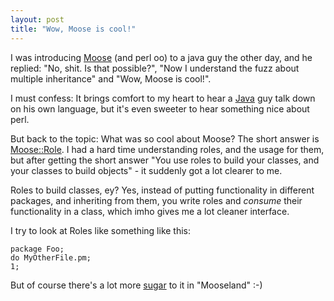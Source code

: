 ```yaml
---
layout: post
title: "Wow, Moose is cool!"
---
```


I was introducing [Moose](http://search.cpan.org/dist/Moose) (and perl oo)
to a java guy the other day, and he replied: "No, shit. Is that possible?",
"Now I understand the fuzz about multiple inheritance" and "Wow, Moose is
cool!".

I must confess: It brings comfort to my heart to hear a
[Java](http://en.wikipedia.org/wiki/Java_%28programming_language%29) guy
talk down on his own language, but it's even sweeter to hear something
nice about perl.

But back to the topic: What was so cool about Moose? The short answer is
[Moose::Role](http://search.cpan.org/dist/Moose/lib/Moose/Manual/Roles.pod).
I had a hard time understanding roles, and the usage for them, but after
getting the short answer "You use roles to build your classes, and your
classes to build objects" - it suddenly got a lot clearer to me.

Roles to build classes, ey? Yes, instead of putting functionality in
different packages, and inheriting from them, you write roles and
_consume_ their functionality in a class, which imho gives me a lot
cleaner interface.

I try to look at Roles like something like this:

    package Foo;
    do MyOtherFile.pm;
    1;

But of course there's a lot more [sugar](http://search.cpan.org/dist/Moose/lib/Moose/Manual/Unsweetened.pod)
to it in "Mooseland" :-)
